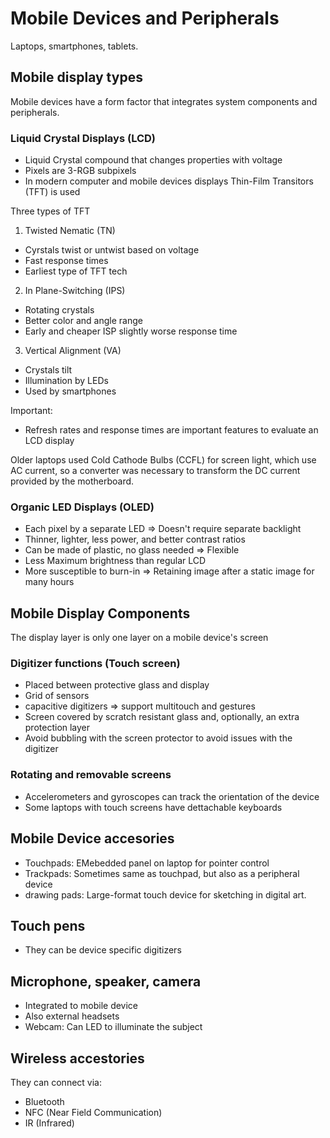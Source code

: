 # Mobile Devices and Peripherals
Laptops, smartphones, tablets.

## Mobile display types
Mobile devices have a form factor that integrates system components and peripherals.

### Liquid Crystal Displays (LCD)
- Liquid Crystal compound that changes properties with voltage
- Pixels are 3-RGB subpixels
- In modern computer and mobile devices displays Thin-Film Transitors (TFT) is used

Three types of TFT
1. Twisted Nematic (TN)
- Cyrstals twist or untwist based on voltage
- Fast response times
- Earliest type of TFT tech

2. In Plane-Switching (IPS)
- Rotating crystals
- Better color and angle range
- Early and cheaper ISP slightly worse response time

3. Vertical Alignment (VA)
- Crystals tilt
- Illumination by LEDs
- Used by smartphones

Important:
- Refresh rates and response times are important features to evaluate an LCD display

Older laptops used Cold Cathode Bulbs (CCFL) for screen light, which use AC current, so a converter was necessary to transform the DC current provided by the motherboard.

### Organic LED Displays (OLED)
- Each pixel by a separate LED => Doesn't require separate backlight
- Thinner, lighter, less power, and better contrast ratios
- Can be made of plastic, no glass needed => Flexible
- Less Maximum brightness than regular LCD
- More susceptible to burn-in => Retaining image after a static image for many hours

## Mobile Display Components
The display layer is only one layer on a mobile device's screen

### Digitizer functions (Touch screen)
- Placed between protective glass and display
- Grid of sensors
- capacitive digitizers => support multitouch and gestures
- Screen covered by scratch resistant glass and, optionally, an extra protection layer
- Avoid bubbling with the screen protector to avoid issues with the digitizer

### Rotating and removable screens
- Accelerometers and gyroscopes can track the orientation of the device
- Some laptops with touch screens have dettachable keyboards

## Mobile Device accesories

- Touchpads: EMebedded panel on laptop for pointer control
- Trackpads: Sometimes same as touchpad, but also as a peripheral device
- drawing pads: Large-format touch device for sketching in digital art.

## Touch pens
- They can be device specific digitizers

## Microphone, speaker, camera
- Integrated to mobile device
- Also external headsets
- Webcam: Can LED to illuminate the subject

## Wireless accestories
They can connect via:
- Bluetooth
- NFC (Near Field Communication)
- IR (Infrared)
